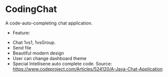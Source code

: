 # CodingChat
 A code-auto-completing chat application.
 - Feature:
 + Chat 1vs1, 1vsGroup.
 + Send file
 + Beautiful modern design
 + User can change dashboard theme
 + Special Intellisene auto complete code.
Source: https://www.codeproject.com/Articles/524120/A-Java-Chat-Application
